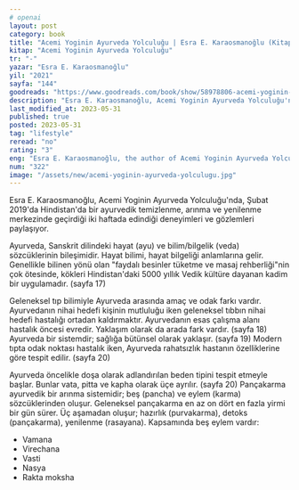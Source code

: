 ```yaml
---
# openai
layout: post
category: book
title: "Acemi Yoginin Ayurveda Yolculuğu | Esra E. Karaosmanoğlu (Kitap)"
kitap: "Acemi Yoginin Ayurveda Yolculuğu"
tr: "-"
yazar: "Esra E. Karaosmanoğlu"
yil: "2021"
sayfa: "144"
goodreads: "https://www.goodreads.com/book/show/58978806-acemi-yoginin-ayurveda-yolculugu"
description: "Esra E. Karaosmanoğlu, Acemi Yoginin Ayurveda Yolculuğu'nda, Şubat 2019'da Hindistan'da bir ayurvedik temizlenme, arınma ve yenilenme merkezinde geçirdiği iki haftada edindiği deneyimleri ve gözlemleri paylaşıyor."
last_modified_at: 2023-05-31
published: true
posted: 2023-05-31
tag: "lifestyle"
reread: "no"
rating: "3"
eng: "Esra E. Karaosmanoğlu, the author of Acemi Yoginin Ayurveda Yolculuğu, slightly delves into the principles and practices of Ayurveda, an ancient Indian system of holistic healing. She shared her observations and experience at an Ayurvedic centre in Bangalore in February 2019. "
num: "322"
image: "/assets/new/acemi-yoginin-ayurveda-yolculugu.jpg"
---
```


Esra E. Karaosmanoğlu, Acemi Yoginin Ayurveda Yolculuğu'nda, Şubat 2019'da Hindistan'da bir ayurvedik temizlenme, arınma ve yenilenme merkezinde geçirdiği iki haftada edindiği deneyimleri ve gözlemleri paylaşıyor.

Ayurveda, Sanskrit dilindeki hayat (ayu) ve bilim/bilgelik (veda) sözcüklerinin bileşimidir. Hayat bilimi, hayat bilgeliği anlamlarına gelir. Genellikle bilinen yönü olan "faydalı besinler tüketme ve masaj rehberliği"nin çok ötesinde, kökleri Hindistan'daki 5000 yıllık Vedik kültüre dayanan kadim bir uygulamadır. (sayfa 17)

Geleneksel tıp bilimiyle Ayurveda arasında amaç ve odak farkı vardır. Ayurvedanın nihai hedefi kişinin mutluluğu iken geleneksel tıbbın nihai hedefi hastalığı ortadan kaldırmaktır. Ayurvedanın esas çalışma alanı hastalık öncesi evredir. Yaklaşım olarak da arada fark vardır. (sayfa 18) Ayurveda bir sistemdir; sağlığa bütünsel olarak yaklaşır. (sayfa 19) Modern tıpta odak noktası hastalık iken, Ayurveda rahatsızlık hastanın özelliklerine göre tespit edilir. (sayfa 20)

Ayurveda öncelikle doşa olarak adlandırılan beden tipini tespit etmeyle başlar. Bunlar vata, pitta ve kapha olarak üçe ayrılır. (sayfa 20) Pançakarma ayurvedik bir arınma sistemidir; beş (pancha) ve eylem (karma) sözcüklerinden oluşur. Geleneksel pançakarma en az on dört en fazla yirmi bir gün sürer. Üç aşamadan oluşur; hazırlık (purvakarma), detoks (pançakarma), yenilenme (rasayana). Kapsamında beş eylem vardır:

- Vamana
- Virechana
- Vasti
- Nasya
- Rakta moksha
